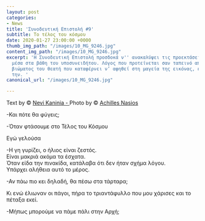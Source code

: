 ```yaml
---
layout: post
categories:
- News
title: 'Συνοδευτική Επιστολή #9'
subtitle: Το τέλος του κόσμου
date: 2020-01-27 23:00:00 +0000
thumb_img_path: "/images/10_MG_9246.jpg"
content_img_path: "/images/10_MG_9246.jpg"
excerpt: 'Η Συνοδευτική Επιστολή προσδοκά ν'' ανακαλύψει τις προεκτάσεις της εικόνας
  μέσα στα βάθη του υποσυνειδήτου. Λόγος που προτείνεται σαν ταπεινό απαύγασμα του
  βιώματος του θεατή που καταφέρνει ν’ αφηθεί στη μαγεία της εικόνας, επαναδημιουργώντας
  την. '
canonical_url: "/images/10_MG_9246.jpg"

---
```

Text by © <a href="https://www.facebook.com/nevi.kaninia" target="blank">Nevi Kaninia - </a>Photo by © <a href="https://anikon.org/" target="blank">Achilles Nasios</a>

\-Και πότε θα φύγεις;

\-Όταν φτάσουμε στο Τέλος του Κόσμου

Εγώ γελούσα

\-Η γη γυρίζει, ο ήλιος είναι ζεστός.   
Eίναι μακριά ακόμα τα έσχατα.  
Όταν είδα την πινακίδα, κατάλαβα ότι δεν ήταν σχήμα λόγου.   
Yπάρχει αλήθεια αυτό το μέρος.

\-Αν πάω πιο κει δηλαδή, θα πέσω στα τάρταρα;

Κι ενώ έλιωναν οι πάγοι, πήρα το τριαντάφυλλο που μου χάρισες και το πέταξα εκεί.

\-Μήπως μπορούμε να πάμε πάλι στην Αρχή;